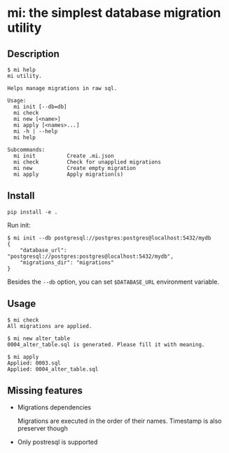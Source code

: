# mi: the simplest database migration utility
    
## Description
    
    $ mi help 
    mi utility.

    Helps manage migrations in raw sql.
    
    Usage:
      mi init [--db=db]
      mi check
      mi new [<name>]
      mi apply [<names>...]
      mi -h | --help
      mi help
    
    Subcommands:
      mi init          Create .mi.json
      mi check         Check for unapplied migrations
      mi new           Create empty migration
      mi apply         Apply migration(s)

## Install

    pip install -e .

Run init:

    $ mi init --db postgresql://postgres:postgres@localhost:5432/mydb
    {
        "database_url": "postgresql://postgres:postgres@localhost:5432/mydb",
        "migrations_dir": "migrations"
    }
    
Besides the `--db` option, you can set `$DATABASE_URL` environment variable.



## Usage

    $ mi check
    All migrations are applied.

    $ mi new alter_table
    0004_alter_table.sql is generated. Please fill it with meaning.

    $ mi apply
    Applied: 0003.sql
    Applied: 0004_alter_table.sql



## Missing features

- Migrations dependencies
  
  Migrations are executed in the order of their names. Timestamp is also preserver though
  
- Only postresql is supported

